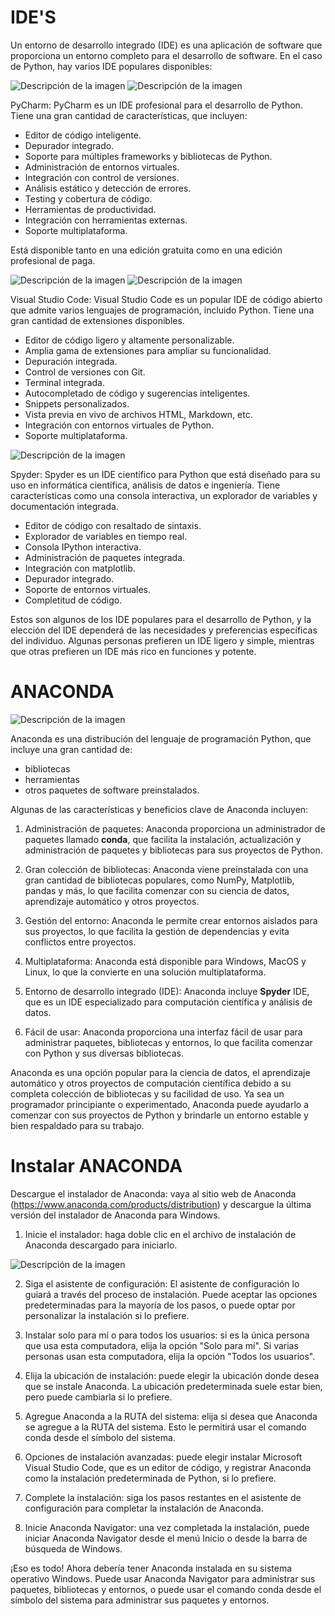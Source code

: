 # IDE'S

Un entorno de desarrollo integrado (IDE) es una aplicación de software que proporciona un entorno completo para el desarrollo de software. En el caso de Python, hay varios IDE populares disponibles:


![Descripción de la imagen](/figures/pycharm.png)
![Descripción de la imagen](/figures/pycharm_2.jpg)


PyCharm: PyCharm es un IDE profesional para el desarrollo de Python. Tiene una gran cantidad de características, que incluyen:
- Editor de código inteligente.
- Depurador integrado.
- Soporte para múltiples frameworks y bibliotecas de Python.
- Administración de entornos virtuales.
- Integración con control de versiones.
- Análisis estático y detección de errores.
- Testing y cobertura de código.
- Herramientas de productividad.
- Integración con herramientas externas.
- Soporte multiplataforma.

Está disponible tanto en una edición gratuita como en una edición profesional de paga.


![Descripción de la imagen](/figures/vsc.png)
![Descripción de la imagen](/figures/vsc_2.png)

Visual Studio Code: Visual Studio Code es un popular IDE de código abierto que admite varios lenguajes de programación, incluido Python. Tiene una gran cantidad de extensiones disponibles.

- Editor de código ligero y altamente personalizable.
- Amplia gama de extensiones para ampliar su funcionalidad.
- Depuración integrada.
- Control de versiones con Git.
- Terminal integrada.
- Autocompletado de código y sugerencias inteligentes.
- Snippets personalizados.
- Vista previa en vivo de archivos HTML, Markdown, etc.
- Integración con entornos virtuales de Python.
- Soporte multiplataforma.

![Descripción de la imagen](/figures/spyder.png)

Spyder: Spyder es un IDE científico para Python que está diseñado para su uso en informática científica, análisis de datos e ingeniería. Tiene características como una consola interactiva, un explorador de variables y documentación integrada.

- Editor de código con resaltado de sintaxis.
- Explorador de variables en tiempo real.
- Consola IPython interactiva.
- Administración de paquetes integrada.
- Integración con matplotlib.
- Depurador integrado.
- Soporte de entornos virtuales.
- Completitud de código.

Estos son algunos de los IDE populares para el desarrollo de Python, y la elección del IDE dependerá de las necesidades y preferencias específicas del individuo. Algunas personas prefieren un IDE ligero y simple, mientras que otras prefieren un IDE más rico en funciones y potente.

# ANACONDA
![Descripción de la imagen](/figures/Anaconda.Starting_page.png)

Anaconda es una distribución del lenguaje de programación Python, que incluye una gran cantidad de:
- bibliotecas
- herramientas
- otros paquetes de software preinstalados. 

Algunas de las características y beneficios clave de Anaconda incluyen:

1. Administración de paquetes: Anaconda proporciona un administrador de paquetes llamado **conda**, que facilita la instalación, actualización y administración de paquetes y bibliotecas para sus proyectos de Python.

2. Gran colección de bibliotecas: Anaconda viene preinstalada con una gran cantidad de bibliotecas populares, como NumPy, Matplotlib, pandas y más, lo que facilita comenzar con su ciencia de datos, aprendizaje automático y otros proyectos.

3. Gestión del entorno: Anaconda le permite crear entornos aislados para sus proyectos, lo que facilita la gestión de dependencias y evita conflictos entre proyectos.

4. Multiplataforma: Anaconda está disponible para Windows, MacOS y Linux, lo que la convierte en una solución multiplataforma.

5. Entorno de desarrollo integrado (IDE): Anaconda incluye **Spyder** IDE, que es un IDE especializado para computación científica y análisis de datos.

6. Fácil de usar: Anaconda proporciona una interfaz fácil de usar para administrar paquetes, bibliotecas y entornos, lo que facilita comenzar con Python y sus diversas bibliotecas.

Anaconda es una opción popular para la ciencia de datos, el aprendizaje automático y otros proyectos de computación científica debido a su completa colección de bibliotecas y su facilidad de uso. Ya sea un programador principiante o experimentado, Anaconda puede ayudarlo a comenzar con sus proyectos de Python y brindarle un entorno estable y bien respaldado para su trabajo.


# Instalar ANACONDA

Descargue el instalador de Anaconda: vaya al sitio web de Anaconda (https://www.anaconda.com/products/distribution) y descargue la última versión del instalador de Anaconda para Windows.

1. Inicie el instalador: haga doble clic en el archivo de instalación de Anaconda descargado para iniciarlo.

![Descripción de la imagen](/figures/win-install-pycharm.png)

2. Siga el asistente de configuración: El asistente de configuración lo guiará a través del proceso de instalación. Puede aceptar las opciones predeterminadas para la mayoría de los pasos, o puede optar por personalizar la instalación si lo prefiere.

3. Instalar solo para mí o para todos los usuarios: si es la única persona que usa esta computadora, elija la opción "Solo para mí". Si varias personas usan esta computadora, elija la opción "Todos los usuarios".

4. Elija la ubicación de instalación: puede elegir la ubicación donde desea que se instale Anaconda. La ubicación predeterminada suele estar bien, pero puede cambiarla si lo prefiere.

5. Agregue Anaconda a la RUTA del sistema: elija si desea que Anaconda se agregue a la RUTA del sistema. Esto le permitirá usar el comando conda desde el símbolo del sistema.

6. Opciones de instalación avanzadas: puede elegir instalar Microsoft Visual Studio Code, que es un editor de código, y registrar Anaconda como la instalación predeterminada de Python, si lo prefiere.

7. Complete la instalación: siga los pasos restantes en el asistente de configuración para completar la instalación de Anaconda.

8. Inicie Anaconda Navigator: una vez completada la instalación, puede iniciar Anaconda Navigator desde el menú Inicio o desde la barra de búsqueda de Windows.

¡Eso es todo! Ahora debería tener Anaconda instalada en su sistema operativo Windows. Puede usar Anaconda Navigator para administrar sus paquetes, bibliotecas y entornos, o puede usar el comando conda desde el símbolo del sistema para administrar sus paquetes y entornos.